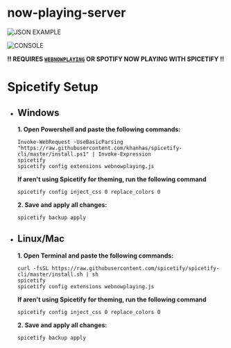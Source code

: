 # now-playing-server

![JSON EXAMPLE](https://user-images.githubusercontent.com/78519393/210159888-bf400d7c-97ad-4f2e-9a4e-262f406e4459.png)

![CONSOLE](https://user-images.githubusercontent.com/78519393/210159926-e289ad56-dabe-4670-aee0-164d6c0efc01.png)

**!! REQUIRES [`WEBNOWPLAYING`](https://chrome.google.com/webstore/detail/webnowplaying-companion/jfakgfcdgpghbbefmdfjkbdlibjgnbli?hl=en-US) OR SPOTIFY NOW PLAYING WITH SPICETIFY !!**

# Spicetify Setup



 - ## Windows
	**1. Open Powershell and paste the following commands:**
	``` 
	Invoke-WebRequest -UseBasicParsing "https://raw.githubusercontent.com/khanhas/spicetify-cli/master/install.ps1" | Invoke-Expression
	spicetify
	spicetify config extensions webnowplaying.js
	```
	
	**If aren't using Spicetify for theming, run the following command**

	`spicetify config inject_css 0 replace_colors 0`

	**2. Save and apply all changes:**

	`spicetify backup apply`
	
- ## Linux/Mac
	**1. Open Terminal and paste the following commands:**
	``` 
	curl -fsSL https://raw.githubusercontent.com/spicetify/spicetify-cli/master/install.sh | sh
	spicetify
	spicetify config extensions webnowplaying.js
	```
	
	**If aren't using Spicetify for theming, run the following command**

	`spicetify config inject_css 0 replace_colors 0`

	**2. Save and apply all changes:**

	`spicetify backup apply`
